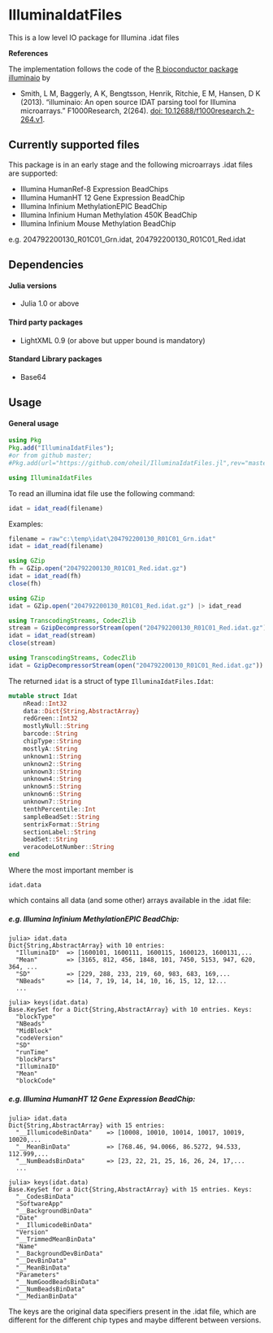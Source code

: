 # IlluminaIdatFiles

This is a low level IO package for Illumina .idat files

**References**

The implementation follows the code of the [R bioconductor package illuminaio](http://www.bioconductor.org/packages/release/bioc/html/illuminaio.html) by 
* Smith, L M, Baggerly, A K, Bengtsson, Henrik, Ritchie, E M, Hansen, D K (2013). “illuminaio: An open source IDAT parsing tool for Illumina microarrays.” F1000Research, 2(264). [doi: 10.12688/f1000research.2-264.v1](https://f1000research.com/articles/2-264). 

## Currently supported files

This package is in an early stage and the following microarrays .idat files are supported:
* Illumina HumanRef-8 Expression BeadChips
* Illumina HumanHT 12 Gene Expression BeadChip
* Illumina Infinium MethylationEPIC BeadChip
* Illumina Infinium Human Methylation 450K BeadChip
* Illumina Infinium Mouse Methylation BeadChip

e.g. 204792200130_R01C01_Grn.idat, 204792200130_R01C01_Red.idat

## Dependencies

#### Julia versions

* Julia 1.0 or above

#### Third party packages

* LightXML 0.9 (or above but upper bound is mandatory)

#### Standard Library packages

* Base64

## Usage

#### General usage
```julia
using Pkg
Pkg.add("IlluminaIdatFiles");
#or from github master;
#Pkg.add(url="https://github.com/oheil/IlluminaIdatFiles.jl",rev="master")

using IlluminaIdatFiles
```
To read an illumina idat file use the following command:
```julia
idat = idat_read(filename)
```
Examples:
```julia
filename = raw"c:\temp\idat\204792200130_R01C01_Grn.idat"
idat = idat_read(filename)
```

```julia
using GZip
fh = GZip.open("204792200130_R01C01_Red.idat.gz")
idat = idat_read(fh)
close(fh)
```

```julia
using GZip
idat = GZip.open("204792200130_R01C01_Red.idat.gz") |> idat_read
```

```julia
using TranscodingStreams, CodecZlib
stream = GzipDecompressorStream(open("204792200130_R01C01_Red.idat.gz"))
idat = idat_read(stream)
close(stream)
```

```julia
using TranscodingStreams, CodecZlib
idat = GzipDecompressorStream(open("204792200130_R01C01_Red.idat.gz")) |> idat_read
```

The returned `idat` is a struct of type `IlluminaIdatFiles.Idat`:
```julia
mutable struct Idat
    nRead::Int32
    data::Dict{String,AbstractArray}
    redGreen::Int32
    mostlyNull::String
    barcode::String
    chipType::String
    mostlyA::String
    unknown1::String
    unknown2::String
    unknown3::String
    unknown4::String
    unknown5::String
    unknown6::String
    unknown7::String
    tenthPercentile::Int
    sampleBeadSet::String
    sentrixFormat::String
    sectionLabel::String
    beadSet::String
    veracodeLotNumber::String
end
```
Where the most important member is
```
idat.data
```
which contains all data (and some other) arrays available in the .idat file:
##### e.g. Illumina Infinium MethylationEPIC BeadChip:
```
julia> idat.data
Dict{String,AbstractArray} with 10 entries:
  "IlluminaID"  => [1600101, 1600111, 1600115, 1600123, 1600131,...
  "Mean"        => [3165, 812, 456, 1848, 101, 7450, 5153, 947, 620, 364, ...
  "SD"          => [229, 288, 233, 219, 60, 983, 683, 169,...
  "NBeads"      => [14, 7, 19, 14, 14, 10, 16, 15, 12, 12...
  ...

julia> keys(idat.data)
Base.KeySet for a Dict{String,AbstractArray} with 10 entries. Keys:
  "blockType"
  "NBeads"
  "MidBlock"
  "codeVersion"
  "SD"
  "runTime"
  "blockPars"
  "IlluminaID"
  "Mean"
  "blockCode"
```
##### e.g. Illumina HumanHT 12 Gene Expression BeadChip:
```
julia> idat.data
Dict{String,AbstractArray} with 15 entries:
  "__IllumicodeBinData"    => [10008, 10010, 10014, 10017, 10019, 10020,...
  "__MeanBinData"          => [768.46, 94.0066, 86.5272, 94.533, 112.999,...
  "__NumBeadsBinData"      => [23, 22, 21, 25, 16, 26, 24, 17,...
  ...

julia> keys(idat.data)
Base.KeySet for a Dict{String,AbstractArray} with 15 entries. Keys:
  "__CodesBinData"
  "SoftwareApp"
  "__BackgroundBinData"
  "Date"
  "__IllumicodeBinData"
  "Version"
  "__TrimmedMeanBinData"
  "Name"
  "__BackgroundDevBinData"
  "__DevBinData"
  "__MeanBinData"
  "Parameters"
  "__NumGoodBeadsBinData"
  "__NumBeadsBinData"
  "__MedianBinData"  
```

The keys are the original data specifiers present in the .idat file, which are different for the different chip types and maybe different between versions.

